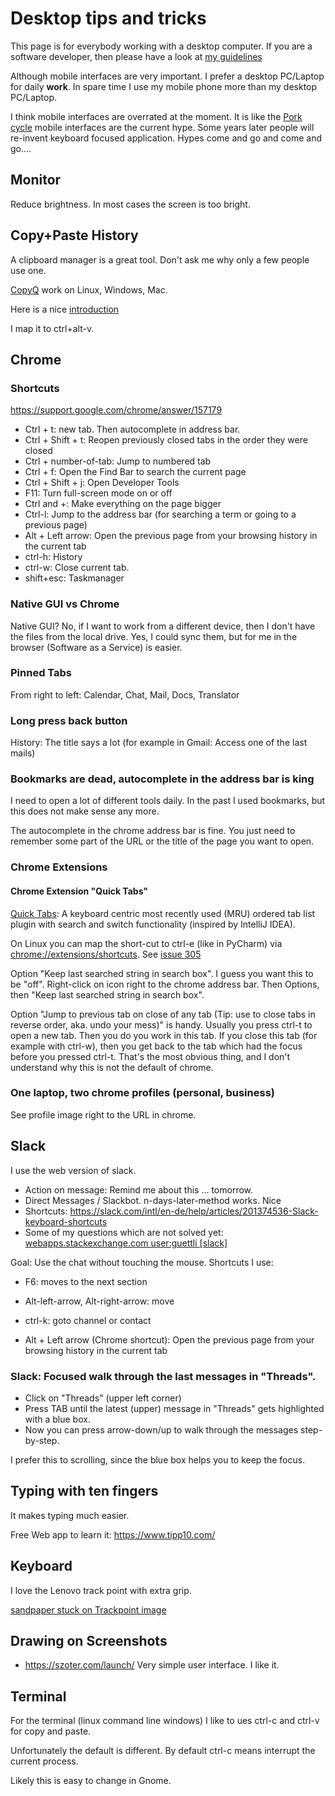 # Desktop tips and tricks

This page is for everybody working with a desktop computer. If you are a software developer, then please have a look at [my guidelines](https://github.com/guettli/programming-guidelines)

Although mobile interfaces are very important. I prefer a desktop PC/Laptop for daily **work**. In spare time I use my mobile phone more than my desktop PC/Laptop.

I think mobile interfaces are overrated at the moment. It is like the [Pork cycle](https://en.wikipedia.org/wiki/Pork_cycle) mobile interfaces are the current hype. Some years later people will re-invent keyboard focused application. Hypes come and go and come and go....

## Monitor
Reduce brightness. In most cases the screen is too bright.

## Copy+Paste History

A clipboard manager is a great tool. Don't ask me why only a few people use one.

[CopyQ](https://github.com/hluk/CopyQ) work on Linux, Windows, Mac.

Here is a nice [introduction](https://itsfoss.com/copyq-clipboard-manager/)

I map it to ctrl+alt-v.

## Chrome 

### Shortcuts

https://support.google.com/chrome/answer/157179

* Ctrl + t: new tab. Then autocomplete in address bar.
* Ctrl + Shift + t: Reopen previously closed tabs in the order they were closed
* Ctrl + number-of-tab: Jump to numbered tab
* Ctrl + f: Open the Find Bar to search the current page    
* Ctrl + Shift + j: Open Developer Tools    
* F11: Turn full-screen mode on or off    
* Ctrl and +: Make everything on the page bigger    
* Ctrl-l: Jump to the address bar (for searching a term or going to a previous page)
* Alt + Left arrow:  Open the previous page from your browsing history in the current tab
* ctrl-h: History
* ctrl-w: Close current tab.
* shift+esc: Taskmanager

### Native GUI vs Chrome

Native GUI? No, if I want to work from a different device, then I don't have the files from the local drive. Yes, I could sync them, but for me in the browser (Software as a Service) is easier.  

### Pinned Tabs

From right to left: Calendar, Chat, Mail, Docs, Translator

### Long press back button

History: The title says a lot (for example in Gmail: Access one of the last mails)

### Bookmarks are dead, autocomplete in the address bar is king

I need to open a lot of different tools daily. In the past I used bookmarks, but this does not make
sense any more.

The autocomplete in the chrome address bar is fine. You just need to remember some part of the URL or 
the title of the page you want to open.

### Chrome Extensions

#### Chrome Extension "Quick Tabs"

[Quick Tabs](https://chrome.google.com/webstore/detail/quick-tabs/jnjfeinjfmenlddahdjdmgpbokiacbbb): A keyboard centric most recently used (MRU) ordered tab list plugin with search and switch functionality (inspired by IntelliJ IDEA). 

On Linux you can map the short-cut to ctrl-e (like in PyCharm) via [chrome://extensions/shortcuts](chrome://extensions/shortcuts). See [issue 305](https://github.com/babyman/quick-tabs-chrome-extension/issues/305)

Option "Keep last searched string in search box". I guess you want this to be "off". Right-click on icon right to the chrome address bar. Then Options, then "Keep last searched string in search box".

Option "Jump to previous tab on close of any tab (Tip: use to close tabs in reverse order, aka. undo your mess)" is handy. Usually you press ctrl-t to open a new tab. Then you do you work in this tab. If you close this tab (for example with ctrl-w), then you get back to the tab which had the focus before you pressed ctrl-t. That's the most obvious thing, and I don't understand why this is not the default of chrome.

### One laptop, two chrome profiles (personal, business)

See profile image right to the URL in chrome.

## Slack

I use the web version of slack.

* Action on message: Remind me about this ... tomorrow.
* Direct Messages / Slackbot. n-days-later-method works. Nice
* Shortcuts: https://slack.com/intl/en-de/help/articles/201374536-Slack-keyboard-shortcuts
* Some of my questions which are not solved yet: [webapps.stackexchange.com user:guettli [slack]](https://webapps.stackexchange.com/search?q=user%3A95624+%5Bslack%5D)

Goal: Use the chat without touching the mouse. Shortcuts I use:
* F6: moves to the next section
* Alt-left-arrow, Alt-right-arrow: move

* ctrl-k: goto channel or contact
* Alt + Left arrow (Chrome shortcut): Open the previous page from your browsing history in the current tab

### Slack: Focused walk through the last messages in "Threads".

* Click on "Threads" (upper left corner)
* Press TAB until the latest (upper) message in "Threads" gets highlighted with a blue box.
* Now you can press arrow-down/up to walk through the messages step-by-step.

I prefer this to scrolling, since the blue box helps you to keep the focus.


## Typing with ten fingers

It makes typing much easier.

Free Web app to learn it: https://www.tipp10.com/

## Keyboard

I love the Lenovo track point with extra grip. 

[sandpaper stuck on Trackpoint image](https://raw.githubusercontent.com/guettli/programming-guidelines/master/sandpaper-sticked-on-track-point.jpg)

## Drawing on Screenshots

* https://szoter.com/launch/ Very simple user interface. I like it.


## Terminal

For the terminal (linux command line windows) I like to ues ctrl-c and ctrl-v for copy and paste.

Unfortunately the default is different. By default ctrl-c means interrupt the current process.

Likely this is easy to change in Gnome.
